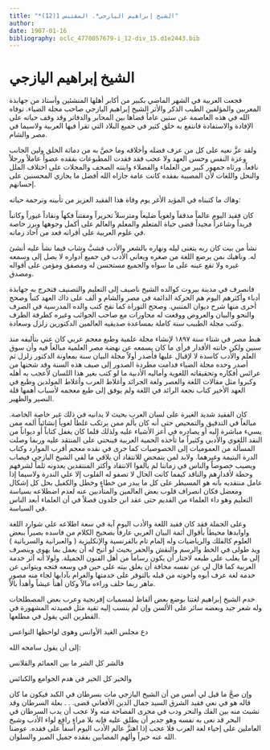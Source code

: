 ```yaml
---
title: "*الشيخ إبراهيم اليازجي*. المقتبس 1(12)"
author: 
date: 1907-01-16
bibliography: oclc_4770057679-i_12-div_15.d1e2443.bib
---
```




#  الشيخ إبراهيم اليازجي 


 فجعت العربية في الشهر الماضي بكبير من أكابر أهلها المنشئين وأستاذ من جهابذة المعربين والمؤلفين الطيب الذكر والأثر الشيخ إبراهيم اليازجي صاحب مجلة الضياء. توفاه الله في هذه العاصمة عن  ستين  عاماً قضاها بين المحابر والدفاتر وقد وقف حياته على الإفادة والاستفادة فانتفع به خلق كثير في جميع البلاد التي تقرأ فيها العربية ولاسيما في مصر والشام. 

 ولقد عزَّ نعيه على كل من عرف فضله وأخلاقه وما خصَّ به من دماثة الخلق ولين الجانب وعزة النفس وحسن العهد ولا عجب فقد فقدت المطبوعات بفقده عضواً عاملاً ورجلاً نافعاً. ورثاه جمهور كبير من العلماء والفضلاء وابنته الصحف والمجلات على اختلاف   الملل والنحل واللغات لأن المصيبة بفقده كانت عامة جازاه الله أفضل ما يجازي المحسنين على إحسانهم. 

 وهاك ما كتبناه في المؤيد الأغر يوم وفاة هذا الفقيد العزيز من تأبينه وترجمة حياته: 

 كان فقيد اليوم عالماً مدققاً ولغوياً ضليعاً ومترسلاً تحريراً ومفتناً فكهاً ونقاداً غيوراً وكاتباً فريداً وشاعراً مجيداً قضى حياة المتعلم والمعلم والعالم على أكمل وجوهها وبرز خاصة في علوم العربية على أقرانه فعد من آحاد زمانه. 

 نشأ من بيت كان ربه يتغنى ليله ونهاره بالشعر والأدب فشبَّ وشاب فيما نشأ عليه أنشئ له. وناهيك بمن يرضع اللغة من صغره ويعاني الأدب في جميع أدواره لا يصل إلى وسمعه غيره ولا تقع عينه على ما سواه والجميع مستحسن له ومصفق ومؤمن على أقواله ومصدق. 

 فانصرف في مدينة بيروت كوالده الشيخ ناصيف إلى التعليم والتصنيف فتخرج به جهابذة أدباء وأكثرهم اليوم هم الحركة الدائمة في مصر والشام و  ألف  على ذاك العهد كتباً وصحح أخرى منها شرح ديوان المتنبي. وصحح التوراة كما نقح كتب والده المدرسية في الصرف والنحو والبيان والعروض ووقعت له محاورات مع صاحب الجوائب وغيره كطرفة الطرف وكتب مجلة الطبيب سنة كاملة بمساعدة صديقيه العالمين الدكتورين زلزل وسعادة. 

 هبط مصر في شتاء سنة  ١٨٩٧  لإنشاء مجلة علمية وطبع معجم عربي كان عني بتأليفه منذ سنين ولكن خانته الأقدار فرأى ما كان يسمعه عن نهضة مصر العلمية مبالغاً فيه وأن   سوق العلم والأدب كاسدة لا لإقبال عليها فأصدر أولاً مجلة البيان سنة بمعاونة الدكتور زلزل ثم أصدر وحده مجلة الضياء فدامت مطردة الصدور إلى صيف هذه السنة وقد شحنها من عرائس أفكاره وتحقيقاته اللغوية وأماليه الأدبية ما لو كتب بغير هذا اللسان لأعجب به أهله وكبروا مثل مقالات اللغة والعصر ولغة الجرائد وأغلاط العرب وأغلاط المولدين وطبع في العهد الأخير كتاب نجعة الرائد في اللغة ولم يوفق إلى طبع معجمه لأسباب أهمها قلة النصير والظهير. 

 كان الفقيد شديد الغيرة على لسان العرب بحيث لا يدانيه في ذلك غير خاصة الخاصة. مبالغاً في التدقيق والتمحيص حتى أنه كان يألم ممن يرتكب غلطاً لغوياً إنشائياً ألمه ممن يسيء مباشرة إليه أو يصادره في أعز الأشياء عليه ولذلك قلما كان يغفل كتاباً أو ديواناً من النقد اللغوي والأدبي وكثيراً ما تأخذه الحمية العربية فينحني على المنتقد عليه وربما وصلت المسألة من العموميات إلى الخصوصيات كما جرى في نقده معجم أقرب الموارد وكتاب الدرة اليتيمة وغيرهما. ولابد لمن يتمحض للانتقاد أن يلاقي ما لقي الشيخ اليازجي فيصاب ويصيب   خصوصاً والناس في زماننا لم يألفوا الانتقاد وأكثر المنتقدين يعدونه ثلماً لشرفهم وحطة لأقدارهم والناقد كيفما كانت الحال لا تصفو له القلوب إلا علي الندرة ولاسيما إذا عامل منتقديه بأنه هو المسيطر على كل ما يبدر من خطاءٍ وخطل والكفيل بحل كل إشكال ومعضل فكان انصراف قلوب بعض العالمين والمتأدبين عنه لعدم اضطلاعه بسياسة التعليم وهو داء العلماء من القديم حتى عقد ابن خلدون فصلاً في أن العلماء أبعد الناس في السياسة. 

 وعلى الجملة فقد كان فقيد اللغة والأدب اليوم آية في سعة اطلاعه على شوارد اللغة واوابدها محيطاً بأقوال أئمة البيان العربي عارفاً بصحيح الكلام من فاسده بصيراً ببعض العلوم كالفلك والرياضيات وله إلمام تام بالفرنسية والإنكليزية ( والعبرانية والسريانية ) ويد طولى في الخط والرسم والنقش والحفر بحيث لو أتيح له أن يعمل بما يهوي وينصرف إلى ما يغلب على طبعه لاختار أن يكون رساماً من أهل الفنون الجميلة. ولولا أنه آثر خدمة العربية كما قال لي عن نفسه مخافة أن يغلق بيته على حين في وسعه فتحه ويتوانى عن خدمة لغة عرف أبوه وأخوته من قبله بالتوفر على خدمتها والغرام بآدابها لجاء منه   مصور ماهر ربما خلف وراءه مالاً وكان أهنأ عيشاً وأهدأ بالاً. 

 خدم الشيخ إبراهيم لغتنا بوضع بعض ألفاظ لمسميات إفرنجية وعرب بعض المصطلحات وله شعر جيد وبعضه سائر على الألسن وإن لم ينسب إليه تقية مثل قصيدته المشهورة في القطرين التي يقول في مطلعها. 

 دع مجلس الغيد الأوانس   وهوى لواحظها النواعس  

 إلى أن يقول سامحه الله: 

 فالشر كل الشر ما   بين العمائم والقلانس  

 والخير كل الخير في   هدم الجوامع والكنائس  

 وإن صحَّ ما قيل لي أمس من أن الشيخ اليازجي مات بسرطان في الكبد فيكون ما كان قاله هو في نعي فقيد الشرق السيد جمال الدين الأفغاني قضى. . . بعلة السرطان وقد تشبث منه بين الفك والنحر ودب في مجرى الفصاحة منه ولا عجب أن يدب السرطان في البحر قد نعى به نفسه وهو جدير أن يطلق عليه فإنه بلا مراءٍ رافع لواء الأدب وشيخ العاملين على إحياء لغة العرب فلا عجب إذا اهتزَّ عالم الأدب اليوم أسفاً على فقده. عوضنا الله عنه خيراً وألهم المصابين بفقده جميل الصبر والسلوان.  
